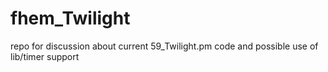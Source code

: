 # fhem_Twilight
repo for discussion about current 59_Twilight.pm code and possible use of lib/timer support

